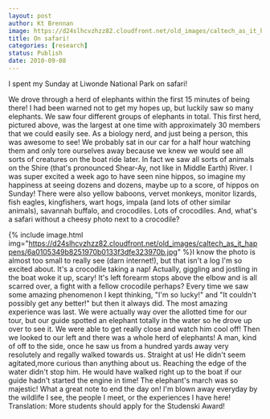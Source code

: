 ```yaml
---
layout: post
author: Kt Brennan
image: https://d24slhcvzhzz82.cloudfront.net/old_images/caltech_as_it_happens/6a0105349b8251970b01348701bcc8970c.jpg
title: On safari!
categories: [research]
status: Publish
date: 2010-09-08
---
```


I spent my Sunday at Liwonde National Park on safari!

We drove through a herd of elephants within the first 15 minutes of being there! I had been warned not to get my hopes up, but luckily saw so many elephants. We saw four different groups of elephants in total. This first herd, pictured above, was the largest at one time with approximately 30 members that we could easily see. As a biology nerd, and just being a person, this was awesome to see! We probably sat in our car for a half hour watching them and only tore ourselves away because we knew we would see all sorts of creatures on the boat ride later. 
In fact we saw all sorts of animals on the Shire (that's pronounced Shear-Ay, not like in Middle Earth) River. I was super excited a week ago to have seen nine hippos, so imagine my happiness at seeing dozens and dozens, maybe up to a score, of hippos on Sunday! There were also yellow baboons, vervet monkeys, monitor lizards, fish eagles, kingfishers, wart hogs, impala (and lots of other similar animals), savannah buffalo, and crocodiles. Lots of crocodiles. And, what's a safari without a cheesy photo next to a crocodile?


{% include image.html img="https://d24slhcvzhzz82.cloudfront.net/old_images/caltech_as_it_happens/6a0105349b8251970b0133f3dfe323970b.jpg" %}I know the photo is almost too small to really see (darn internet!), but that isn't a log I'm so excited about. It's a crocodile taking a nap! Actually, giggling and jostling in the boat woke it up, scary! It's left forearm stops above the elbow and is all scarred over, a fight with a fellow crocodile perhaps?
Every time we saw some amazing phenomenon I kept thinking, "I'm so lucky!" and "It couldn't possibly get any better!" but then it always did. The most amazing experience was last. We were actually way over the allotted time for our tour, but our guide spotted an elephant totally in the water so he drove up over to see it. We were able to get really close and watch him cool off! Then we looked to our left and there was a whole herd of elephants! A man, kind of off to the side, once he saw us from a hundred yards away very resolutely and regally walked towards us. Straight at us! He didn't seem agitated,more curious than anything about us. Reaching the edge of the water didn't stop him. He would have walked right up to the boat if our guide hadn't started the engine in time! The elephant's march was so majestic! What a great note to end the day on!
I'm blown away everyday by the wildlife I see, the people I meet, or the experiences I have here! Translation: More students should apply for the Studenski Award!

 
